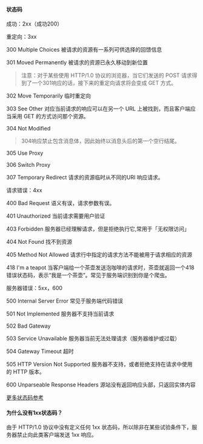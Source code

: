#### 状态码

成功：2xx（成功200）

重定向：3xx

300 Multiple Choices 被请求的资源有一系列可供选择的回馈信息

301 Moved Permanently 被请求的资源已永久移动到新位置
>注意：对于某些使用 HTTP/1.0 协议的浏览器，当它们发送的 POST 请求得到了一个301响应的话，接下来的重定向请求将会变成 GET 方式。

302 Move Temporarily 临时重定向

303 See Other 对应当前请求的响应可以在另一个 URL 上被找到，而且客户端应当采用 GET 的方式访问那个资源。

304 Not Modified 
>304响应禁止包含消息体，因此始终以消息头后的第一个空行结尾。

305 Use Proxy

306 Switch Proxy

307 Temporary Redirect 请求的资源临时从不同的URI 响应请求。

请求错误：4xx

400 Bad Request 语义有误，请求参数有误。

401 Unauthorized 当前请求需要用户验证

403 Forbidden 服务器已经理解请求，但是拒绝执行它,常用于「无权限访问」

404 Not Found 找不到资源

405 Method Not Allowed 请求行中指定的请求方法不能被用于请求相应的资源

418 I'm a teapot 当客户端给一个茶壶发送泡咖啡的请求时，茶壶就返回一个418错误状态码，表示“我是一个茶壶”。常见于服务端识别到你是个爬虫。

服务器错误：5xx，600

500 Internal Server Error 常见于服务端代码错误

501 Not Implemented 服务器不支持当前请求

502 Bad Gateway 

503 Service Unavailable 服务器当前无法处理请求（服务器维护或过载）

504 Gateway Timeout 超时

505 HTTP Version Not Supported 服务器不支持，或者拒绝支持在请求中使用的 HTTP 版本。

600 Unparseable Response Headers 源站没有返回响应头部，只返回实体内容


[更多状态码参考](https://baike.baidu.com/item/HTTP%E7%8A%B6%E6%80%81%E7%A0%81/5053660?fr=aladdin)

#### 为什么没有1xx状态码？
由于 HTTP/1.0 协议中没有定义任何 1xx 状态码，所以除非在某些试验条件下，服务器禁止向此类客户端发送 1xx 响应。